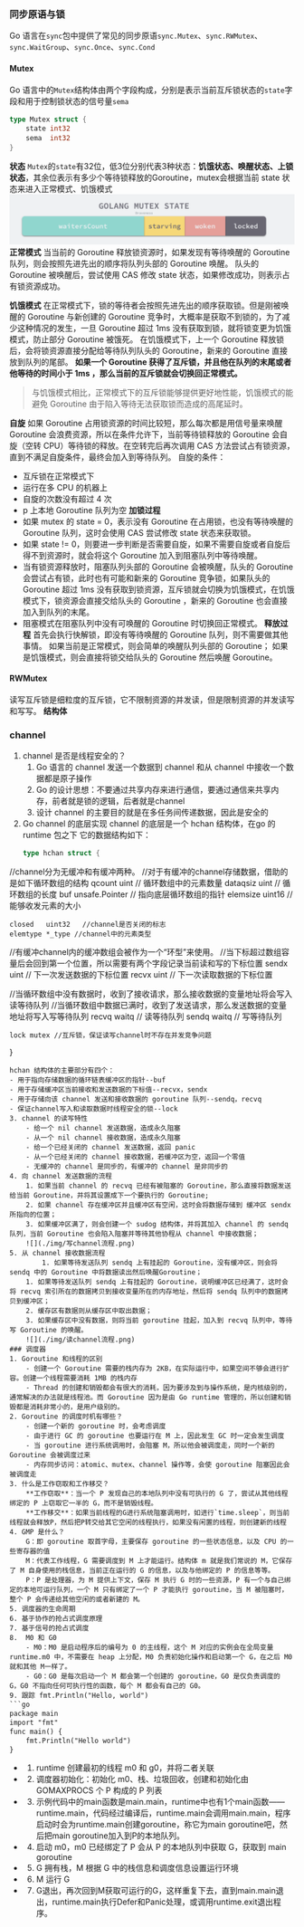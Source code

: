 ### 同步原语与锁
Go 语言在`sync`包中提供了常见的同步原语`sync.Mutex`、`sync.RWMutex`、`sync.WaitGroup`、`sync.Once`、`sync.Cond`
#### Mutex
Go 语言中的`Mutex`结构体由两个字段构成，分别是表示当前互斥锁状态的`state`字段和用于控制锁状态的信号量`sema`
```go
type Mutex struct {
	state int32
	sema  int32
}
```
**状态**
`Mutex`的`state`有32位，低3位分别代表3种状态：**饥饿状态、唤醒状态、上锁状态**，其余位表示有多少个等待锁释放的Goroutine，mutex会根据当前 state 状态来进入正常模式、饥饿模式
![](./img/state.png)
**正常模式**
当当前的 Goroutine 释放锁资源时，如果发现有等待唤醒的 Goroutine 队列，则会按照先进先出的顺序将队列头部的 Goroutine 唤醒。
队头的 Goroutine 被唤醒后，尝试使用 CAS 修改 state 状态，如果修改成功，则表示占有锁资源成功。

**饥饿模式**
在正常模式下，锁的等待者会按照先进先出的顺序获取锁。但是刚被唤醒的 Goroutine 与新创建的 Goroutine 竞争时，大概率是获取不到锁的，为了减少这种情况的发生，一旦 Goroutine 超过 1ms 没有获取到锁，就将锁变更为饥饿模式，防止部分 Goroutine 被饿死。
在饥饿模式下，上一个 Goroutine 释放锁后，会将锁资源直接分配给等待队列队头的 Goroutine，新来的 Goroutine 直接放到队列的尾部。
**如果一个 Goroutine 获得了互斥锁，并且他在队列的末尾或者他等待的时间小于 1ms ，那么当前的互斥锁就会切换回正常模式。**
 > 与饥饿模式相比，正常模式下的互斥锁能够提供更好地性能，饥饿模式的能避免 Goroutine 由于陷入等待无法获取锁而造成的高尾延时。

**自旋**
如果 Goroutine 占用锁资源的时间比较短，那么每次都是用信号量来唤醒 Goroutine 会浪费资源，所以在条件允许下，当前等待锁释放的 Goroutine 会自旋（空转 CPU）等待锁的释放。在空转完后再次调用 CAS 方法尝试占有锁资源，直到不满足自旋条件，最终会加入到等待队列。
自旋的条件：
- 互斥锁在正常模式下
- 运行在多 CPU 的机器上
- 自旋的次数没有超过 4 次
- p 上本地 Goroutine 队列为空 
**加锁过程**
- 如果 mutex 的 state = 0，表示没有 Goroutine 在占用锁，也没有等待唤醒的 Goroutine 队列，这时会使用 CAS 尝试修改 state 状态来获取锁。
- 如果 state != 0，则要进一步判断是否需要自旋，如果不需要自旋或者自旋后得不到资源时，就会将这个 Goroutine 加入到阻塞队列中等待唤醒。
- 当有锁资源释放时，阻塞队列头部的 Goroutine 会被唤醒，队头的 Goroutine 会尝试占有锁，此时也有可能和新来的 Goroutine 竞争锁，如果队头的 Goroutine 超过 1ms 没有获取到锁资源，互斥锁就会切换为饥饿模式，在饥饿模式下，锁资源会直接交给队头的 Goroutine ，新来的 Goroutine 也会直接加入到队列的末尾。
- 阻塞模式在阻塞队列中没有可唤醒的 Goroutine 时切换回正常模式。
**释放过程**
首先会执行快解锁，即没有等待唤醒的 Goroutine 队列，则不需要做其他事情。
如果当前是正常模式，则会简单的唤醒队列头部的 Goroutine；
如果是饥饿模式，则会直接将锁交给队头的 Goroutine 然后唤醒 Goroutine。

#### RWMutex
读写互斥锁是细粒度的互斥锁，它不限制资源的并发读，但是限制资源的并发读写和写写。
**结构体**



### channel
1. channel 是否是线程安全的？
	1. Go 语言的 channel 发送一个数据到 channel 和从 channel 中接收一个数据都是原子操作
	2. Go 的设计思想：不要通过共享内存来进行通信，要通过通信来共享内存，前者就是锁的逻辑，后者就是channel
	3. 设计 channel 的主要目的就是在多任务间传递数据，因此是安全的
2. Go channel 的底层实现
	channel 的底层是一个 hchan 结构体，在go 的 runtime 包之下
	它的数据结构如下：
	```go
	type hchan struct {
  //channel分为无缓冲和有缓冲两种。
  //对于有缓冲的channel存储数据，借助的是如下循环数组的结构
	qcount   uint           // 循环数组中的元素数量
	dataqsiz uint           // 循环数组的长度
	buf      unsafe.Pointer // 指向底层循环数组的指针
	elemsize uint16 //能够收发元素的大小
  

	closed   uint32   //channel是否关闭的标志
	elemtype *_type //channel中的元素类型
  
  //有缓冲channel内的缓冲数组会被作为一个“环型”来使用。
  //当下标超过数组容量后会回到第一个位置，所以需要有两个字段记录当前读和写的下标位置
	sendx    uint   // 下一次发送数据的下标位置
	recvx    uint   // 下一次读取数据的下标位置
  
  //当循环数组中没有数据时，收到了接收请求，那么接收数据的变量地址将会写入读等待队列
  //当循环数组中数据已满时，收到了发送请求，那么发送数据的变量地址将写入写等待队列
	recvq    waitq  // 读等待队列
	sendq    waitq  // 写等待队列


	lock mutex //互斥锁，保证读写channel时不存在并发竞争问题
}
```
hchan 结构体的主要部分有四个：
- 用于指向存储数据的循环链表缓冲区的指针--buf
- 用于存储缓冲区当前接收和发送数据的下标值--recvx，sendx
- 用于存储向该 channel 发送和接收数据的 goroutine 队列--sendq，recvq
- 保证channel写入和读取数据时线程安全的锁--lock
3. channel 的读写特性
	- 给一个 nil channel 发送数据，造成永久阻塞
	- 从一个 nil channel 接收数据，造成永久阻塞
	- 给一个已经关闭的 channel 发送数据，返回 panic
	- 从一个已经关闭的 channel 接收数据，若缓冲区为空，返回一个零值
	- 无缓冲的 channel 是同步的，有缓冲的 channel 是非同步的
4. 向 channel 发送数据的流程
	1. 如果当前 channel 的 recvq 已经有被阻塞的 Goroutine，那么直接将数据发送给当前 Goroutine，并将其设置成下一个要执行的 Goroutine;
	2. 如果 channel 存在缓冲区并且缓冲区有空闲，这时会将数据存储到 缓冲区 sendx 所指向的位置；
	3. 如果缓冲区满了，则会创建一个 sudog 结构体，并将其加入 channel 的 sendq 队列，当前 Goroutine 也会陷入阻塞并等待其他协程从 channel 中接收数据；
	![](./img/写channel流程.png)
5. 从 channel 接收数据流程
		1. 如果等待发送队列 sendq 上有挂起的 Goroutine，没有缓冲区，则会将 sendq 中的 Goroutine 中将数据读出然后唤醒Goroutine；
	1. 如果等待发送队列 sendq 上有挂起的 Goroutine，说明缓冲区已经满了，这时会将 recvq 索引所在的数据拷贝到接收变量所在的内存地址，然后将 sendq 队列中的数据拷贝到缓冲区；
	2. 缓存区有数据则从缓存区中取出数据；
	3. 如果缓存区中没有数据，则将当前 goroutine 挂起，加入到 recvq 队列中，等待写 Goroutine 的唤醒。
	![](./img/读channel流程.png)
### 调度器
1. Goroutine 和线程的区别
	- 创建一个 Goroutine 需要的栈内存为 2KB，在实际运行中，如果空间不够会进行扩容。创建一个线程需要消耗 1MB 的栈内存
	- Thread 的创建和销毁都会有很大的消耗，因为要涉及到与操作系统，是内核级别的，通常解决的办法就是线程池。而 Goroutine 因为是由 Go runtime 管理的，所以创建和销毁都是消耗非常小的，是用户级别的。
2. Goroutine 的调度时机有哪些？
	- 创建一个新的 goroutine 时，会考虑调度
	- 由于进行 GC 的 goroutine 也要运行在 M 上，因此发生 GC 时一定会发生调度
	- 当 goroutine 进行系统调用时，会阻塞 M，所以他会被调度走，同时一个新的 Goroutine 会被调度过来
	- 内存同步访问：atomic、mutex、channel 操作等，会使 goroutine 阻塞因此会被调度走
3. 什么是工作窃取和工作移交？
	**工作窃取**：当一个 P 发现自己的本地队列中没有可执行的 G 了，尝试从其他线程绑定的 P 上窃取它一半的 G，而不是销毁线程。
	**工作移交**：如果当前线程的G进行系统阻塞调用时，如进行`time.sleep`，则当前线程就会释放P，然后把P转交给其它空闲的线程执行，如果没有闲置的线程，则创建新的线程
4. GMP 是什么？
	G：即 goroutine 取首字母，主要保存 goroutine 的一些状态信息，以及 CPU 的一些寄存器的值
	M：代表工作线程，G 需要调度到 M 上才能运行。结构体 m 就是我们常说的 M，它保存了 M 自身使用的栈信息，当前正在运行的 G 的信息，以及与他绑定的 P 的信息等等。
	P：P 是处理器，为 M 提供上下文，保存 M 执行 G 时的一些资源，P 有一个与自己绑定的本地可运行队列，一个 M 只有绑定了一个 P 才能执行 goroutine，当 M 被阻塞时，整个 P 会传递给其他空闲的或者新建的 M。
5. 调度器的生命周期
6. 基于协作的抢占式调度原理
7. 基于信号的抢占式调度
8.  M0 和 G0
	- M0：M0 是启动程序后的编号为 0 的主线程，这个 M 对应的实例会在全局变量 runtime.m0 中，不需要在 heap 上分配，M0 负责初始化操作和启动第一个 G，在之后 M0 就和其他 M一样了。
	- G0：G0 是每次启动一个 M 都会第一个创建的 goroutine，G0 是仅负责调度的 G，G0 不指向任何可执行性的函数，每个 M 都会有自己的 G0。
9. 跟踪 fmt.Println("Hello, world")
```go
package main 
import "fmt" 
func main() {
    fmt.Println("Hello world") 
}
```
	
- 1. runtime 创建最初的线程 m0 和 g0，并将二者关联
- 2. 调度器初始化：初始化 m0、栈、垃圾回收，创建和初始化由 GOMAXPROCS 个 P 构成的 P 列表
- 3. 示例代码中的main函数是main.main，runtime中也有1个main函数——runtime.main，代码经过编译后，runtime.main会调用main.main，程序启动时会为runtime.main创建goroutine，称它为main goroutine吧，然后把main goroutine加入到P的本地队列。
- 4. 启动 m0，m0 已经绑定了 P 会从 P 的本地队列中获取 G，获取到 main goroutine
- 5. G 拥有栈，M 根据 G 中的栈信息和调度信息设置运行环境
- 6. M 运行 G
- 7. G退出，再次回到M获取可运行的G，这样重复下去，直到main.main退出，runtime.main执行Defer和Panic处理，或调用runtime.exit退出程序。